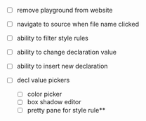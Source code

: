- [ ] remove playground from website

- [ ] navigate to source when file name clicked
- [ ] ability to filter style rules
- [ ] ability to change declaration value
- [ ] ability to insert new declaration


- [ ] decl value pickers
  - [ ] color picker
  - [ ] box shadow editor
  - [ ] pretty pane for style rule**